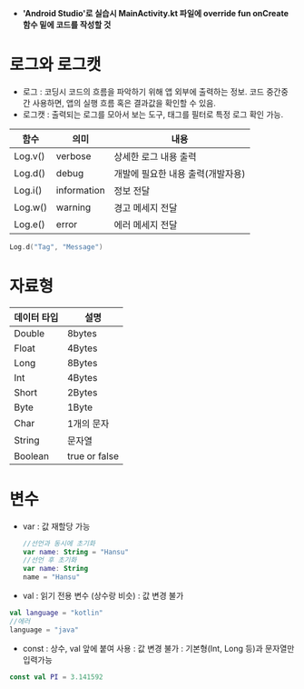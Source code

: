 

* __'Android Studio'로 실습시 MainActivity.kt 파일에 override fun onCreate 함수 밑에 코드를 작성할 것__


# 로그와 로그캣

* 로그 : 코딩시 코드의 흐름을 파악하기 위해 앱 외부에 출력하는 정보. 코드 중간중간 사용하면, 앱의 실행 흐름 혹은 결과값을 확인할 수 있음.
* 로그캣 : 출력되는 로그를 모아서 보는 도구, 태그를 필터로 특정 로그 확인 가능.

함수 | 의미 | 내용
-----|-----|---
 Log.v() | verbose | 상세한 로그 내용 출력
 Log.d()| debug | 개발에 필요한 내용 출력(개발자용)
 Log.i()| information | 정보 전달
 Log.w() | warning | 경고 메세지 전달
 Log.e() | error | 에러 메세지 전달
 
 ```kotlin
 Log.d("Tag", "Message")
 ```
# 자료형

데이터 타입 | 설명
-----------|-----
Double | 8bytes
Float | 4Bytes
Long | 8Bytes
Int | 4Bytes
Short|2Bytes
Byte | 1Byte
Char | 1개의 문자
String | 문자열
Boolean | true or false

 
# 변수 

  * var : 값 재할당 가능 
    
    ```kotlin
    //선언과 동시에 초기화
    var name: String = "Hansu"
    //선언 후 초기화
    var name: String
    name = "Hansu"
    ```
  
  * val : 읽기 전용 변수 (상수랑 비슷)
        : 값 변경 불가
  
  ```kotlin
  val language = "kotlin"
  //에러
  language = "java"
  ```
  
  * const : 상수, val 앞에 붙여 사용
          : 값 변경 불가
          : 기본형(Int, Long 등)과 문자열만 입력가능
   
  ```kotlin
  const val PI = 3.141592
  ```
  
  
  
  
  
  
